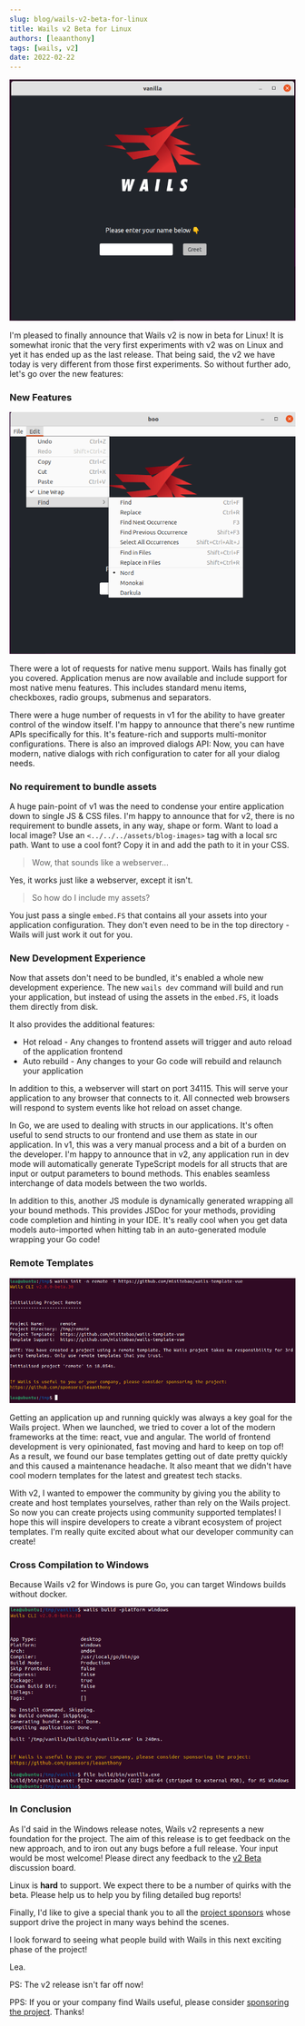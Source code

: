 ```yaml
---
slug: blog/wails-v2-beta-for-linux
title: Wails v2 Beta for Linux
authors: [leaanthony]
tags: [wails, v2]
date: 2022-02-22
---
```


![wails-linux screenshot](../../../assets/blog-images/wails-linux.webp)

I'm pleased to finally announce that Wails v2 is now in beta for Linux! It is
somewhat ironic that the very first experiments with v2 was on Linux and yet it
has ended up as the last release. That being said, the v2 we have today is very
different from those first experiments. So without further ado, let's go over
the new features:

### New Features

![wails-menus-linux screenshot](../../../assets/blog-images/wails-menus-linux.webp)

There were a lot of requests for native menu support. Wails has finally got you
covered. Application menus are now available and include support for most native
menu features. This includes standard menu items, checkboxes, radio groups,
submenus and separators.

There were a huge number of requests in v1 for the ability to have greater
control of the window itself. I'm happy to announce that there's new runtime
APIs specifically for this. It's feature-rich and supports multi-monitor
configurations. There is also an improved dialogs API: Now, you can have modern,
native dialogs with rich configuration to cater for all your dialog needs.

### No requirement to bundle assets

A huge pain-point of v1 was the need to condense your entire application down to
single JS & CSS files. I'm happy to announce that for v2, there is no
requirement to bundle assets, in any way, shape or form. Want to load a local
image? Use an `<../../../assets/blog-images>` tag with a local src path. Want to
use a cool font? Copy it in and add the path to it in your CSS.

> Wow, that sounds like a webserver...

Yes, it works just like a webserver, except it isn't.

> So how do I include my assets?

You just pass a single `embed.FS` that contains all your assets into your
application configuration. They don't even need to be in the top directory -
Wails will just work it out for you.

### New Development Experience

Now that assets don't need to be bundled, it's enabled a whole new development
experience. The new `wails dev` command will build and run your application, but
instead of using the assets in the `embed.FS`, it loads them directly from disk.

It also provides the additional features:

- Hot reload - Any changes to frontend assets will trigger and auto reload of
  the application frontend
- Auto rebuild - Any changes to your Go code will rebuild and relaunch your
  application

In addition to this, a webserver will start on port 34115. This will serve your
application to any browser that connects to it. All connected web browsers will
respond to system events like hot reload on asset change.

In Go, we are used to dealing with structs in our applications. It's often
useful to send structs to our frontend and use them as state in our application.
In v1, this was a very manual process and a bit of a burden on the developer.
I'm happy to announce that in v2, any application run in dev mode will
automatically generate TypeScript models for all structs that are input or
output parameters to bound methods. This enables seamless interchange of data
models between the two worlds.

In addition to this, another JS module is dynamically generated wrapping all
your bound methods. This provides JSDoc for your methods, providing code
completion and hinting in your IDE. It's really cool when you get data models
auto-imported when hitting tab in an auto-generated module wrapping your Go
code!

### Remote Templates

![remote-linux screenshot](../../../assets/blog-images/remote-linux.webp)

Getting an application up and running quickly was always a key goal for the
Wails project. When we launched, we tried to cover a lot of the modern
frameworks at the time: react, vue and angular. The world of frontend
development is very opinionated, fast moving and hard to keep on top of! As a
result, we found our base templates getting out of date pretty quickly and this
caused a maintenance headache. It also meant that we didn't have cool modern
templates for the latest and greatest tech stacks.

With v2, I wanted to empower the community by giving you the ability to create
and host templates yourselves, rather than rely on the Wails project. So now you
can create projects using community supported templates! I hope this will
inspire developers to create a vibrant ecosystem of project templates. I'm
really quite excited about what our developer community can create!

### Cross Compilation to Windows

Because Wails v2 for Windows is pure Go, you can target Windows builds without
docker.

![build-cross-windows screenshot](../../../assets/blog-images/linux-build-cross-windows.webp)

### In Conclusion

As I'd said in the Windows release notes, Wails v2 represents a new foundation
for the project. The aim of this release is to get feedback on the new approach,
and to iron out any bugs before a full release. Your input would be most
welcome! Please direct any feedback to the
[v2 Beta](https://github.com/wailsapp/wails/discussions/828) discussion board.

Linux is **hard** to support. We expect there to be a number of quirks with the
beta. Please help us to help you by filing detailed bug reports!

Finally, I'd like to give a special thank you to all the
[project sponsors](/credits#sponsors) whose support drive the project in many
ways behind the scenes.

I look forward to seeing what people build with Wails in this next exciting
phase of the project!

Lea.

PS: The v2 release isn't far off now!

PPS: If you or your company find Wails useful, please consider
[sponsoring the project](https://github.com/sponsors/leaanthony). Thanks!
